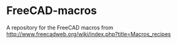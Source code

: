 # FreeCAD-macros
A repository for the FreeCAD macros from http://www.freecadweb.org/wiki/index.php?title=Macros_recipes
